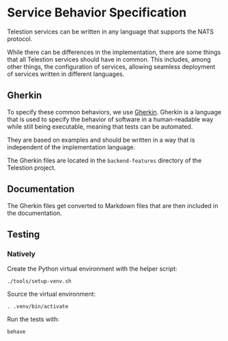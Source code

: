 # Service Behavior Specification

Telestion services can be written in any language that supports the NATS protocol.

While there can be differences in the implementation, there are some things that all Telestion services should have in
common. This includes, among other things, the configuration of services, allowing seamless deployment of services
written in different languages.

## Gherkin

To specify these common behaviors, we use [Gherkin](https://cucumber.io/docs/gherkin/). Gherkin is a language that is
used to specify the behavior of software in a human-readable way while still being executable, meaning that tests can be
automated.

They are based on examples and should be written in a way that is independent of the implementation language.

The Gherkin files are located in the `backend-features` directory of the Telestion project.

## Documentation

The Gherkin files get converted to Markdown files that are then included in the documentation.

## Testing

### Natively

Create the Python virtual environment with the helper script:

```shell
./tools/setup-venv.sh
```

Source the virtual environment:

```shell
. .venv/bin/activate
```

Run the tests with:

```shell
behave
```
